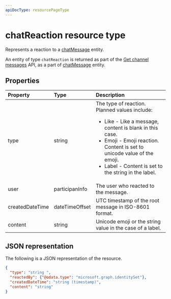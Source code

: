 ```yaml
---
apiDocType: resourcePageType
---
```

# chatReaction resource type

Represents a reaction to a [chatMessage](chatMessage.md) entity. 

An entity of type `chatReaction` is returned as part of the [Get channel messages](../api/channel_get_message.md) API, as a part of [chatMessage](chatMessage.md) entity.

## Properties
| Property	   | Type	|Description|
|:---------------|:--------|:----------|
|type|string| The type of reaction. Planned values include: <br><ul><li>Like - Like a message, content is blank in this case.</li><li>Emoji - Emoji reaction. Content is set to unicode value of the emoji.</li><li>Label - Content is set to the string in the label.</li></ul>|
|user|participanInfo|The user who reacted to the message.|
|createdDateTime|dateTimeOffset|UTC timestamp of the root message in ISO-8601 format.|
|content|string|Unicode emoji or the string value in the case of a label.|

## JSON representation

The following is a JSON representation of the resource.

<!-- {
  "blockType": "resource",
  "optionalProperties": [
    "content"
  ],
  "@odata.type": "microsoft.graph.chatReaction"
}-->

```json
{
  "type": "string ",
  "reactedBy": {"@odata.type": "microsoft.graph.identitySet"},
  "createdDateTime": "string (timestamp)",
  "content": "string"
}

```

<!-- uuid: 8fcb5dbc-d5aa-4681-8e31-b001d5168d79
2015-10-25 14:57:30 UTC -->
<!-- {
  "type": "#page.annotation",
  "description": "chat message reaction resource",
  "keywords": "",
  "section": "documentation",
  "tocPath": ""
}-->
